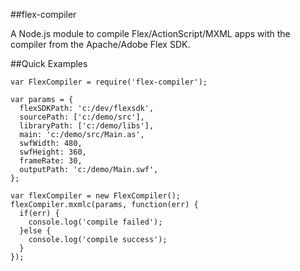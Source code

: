 ##flex-compiler

A Node.js module to compile Flex/ActionScript/MXML apps with the compiler from the Apache/Adobe Flex SDK.

##Quick Examples

```
var FlexCompiler = require('flex-compiler');

var params = {
  flexSDKPath: 'c:/dev/flexsdk',
  sourcePath: ['c:/demo/src'],
  libraryPath: ['c:/demo/libs'],
  main: 'c:/demo/src/Main.as',
  swfWidth: 480,
  swfHeight: 360,
  frameRate: 30,
  outputPath: 'c:/demo/Main.swf',
};

var flexCompiler = new FlexCompiler();
flexCompiler.mxmlc(params, function(err) {
  if(err) {
    console.log('compile failed');
  }else {
    console.log('compile success');
  }
});
```